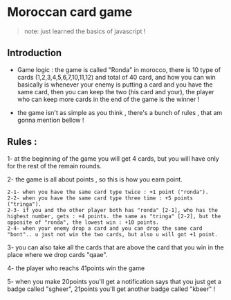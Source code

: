 # Moroccan card game

> note: just learned the basics of javascript !

## Introduction

- Game logic : the game is called "Ronda" in morocco, there is 10 type of cards (1,2,3,4,5,6,7,10,11,12) and total of 40 card, and how you can win basically is whenever your enemy is putting a card and you have the same card, then you can keep the two (his card and your), the player who can keep more cards in the end of the game is the winner ! 

- the game isn't as simple as you think , there's a bunch of rules , that am gonna mention bellow !

## Rules :

1- at the beginning of the game you will get 4 cards, but you will have only for the rest of the remain rounds.

2- the game is all about points , so this is how you earn point. 

    2-1- when you have the same card type twice : +1 point ("ronda").
    2-2- when you have the same card type three time : +5 points ("tringa"). 
    2-3- if you and the other player both has "ronda" [2-1], who has the highest number, gets : +4 points. the same as "tringa" [2-2], but the opposite of "ronda", the lowest win : +10 points.
    2-4- when your enemy drop a card and you can drop the same card "bont".. u just not win the two cards, but also u will got +1 point.

3- you can also take all the cards that are above the card that you win in the place where we drop cards "qaae".

4- the player who reachs 41points win the game

5- when you make 20points you'll get a notification says that you just get a badge called "sgheer", 21points you'll get another badge called "kbeer" !